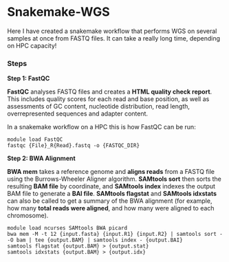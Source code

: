 # Snakemake-WGS
Here I have created a snakemake workflow that performs WGS on several samples at once from FASTQ files. It can take a really long time, depending on HPC capacity!

### Steps
**Step 1: FastQC**

**FastQC** analyses FASTQ files and creates a **HTML quality check report**. This includes quality scores for each read and base position, as well as assessments of GC content, nucleotide distribution, read length, overrepresented sequences and adapter content. 

In a snakemake workflow on a HPC this is how FastQC can be run:
```
module load FastQC
fastqc {File}_R{Read}.fastq -o {FASTQC_DIR}
```

**Step 2: BWA Alignment**

**BWA mem** takes a reference genome and **aligns reads** from a FASTQ file using the Burrows-Wheeler Aligner algorithm. **SAMtools sort** then sorts the resulting **BAM file** by coordinate, and **SAMtools index** indexes the output BAM file to generate a **BAI file**. **SAMtools flagstat** and **SAMtools idxstats** can also be called to get a summary of the BWA alignment (for example, how many **total reads were aligned**, and how many were aligned to each chromosome).

```
module load ncurses SAMtools BWA picard
bwa mem -M -t 12 {input.fasta} {input.R1} {input.R2} | samtools sort - -O bam | tee {output.BAM} | samtools index - {output.BAI}
samtools flagstat {output.BAM} > {output.stat} 
samtools idxstats {output.BAM} > {output.idx} 
```

